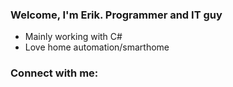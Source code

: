 ### Welcome, I'm Erik. Programmer and IT guy

- Mainly working with C#
- Love home automation/smarthome

### Connect with me: 
